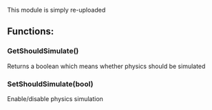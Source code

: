This module is simply re-uploaded

## Functions:

### GetShouldSimulate()
Returns a boolean which means whether physics should be simulated

### SetShouldSimulate(bool)
Enable/disable physics simulation
